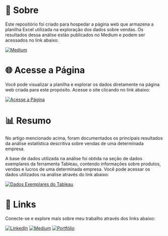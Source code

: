 # 📝 Sobre

Este repositório foi criado para hospedar a página web que armazena a planilha Excel utilizada na exploração dos dados sobre vendas. Os resultados dessa análise estão publicados no Medium e podem ser acessados no link abaixo:

[![Medium](https://img.shields.io/badge/Medium-An%C3%A1lise_Estat%C3%ADstica_Descritiva_sobre_Vendas-000?style=for-the-badge&logo=medium&logoColor=white)](https://medium.com/@magalhaes-d/an%C3%A1lise-estat%C3%ADstica-descritiva-sobre-vendas-9dbdb07d8479)

# 🌐 Acesse a Página

Você pode visualizar a planilha e explorar os dados diretamente na página web criada para este propósito. Acesse o site clicando no link abaixo:

[![Acesse a Página](https://img.shields.io/badge/Ver_Planilha-Acesse_aqui-blue?style=for-the-badge&logo=githubpages&logoColor=white)](https://magalhaes-d.github.io/analise-estatistica-descritiva/)

# 📊 Resumo

No artigo mencionado acima, foram documentados os principais resultados da análise estatística descritiva sobre vendas de uma determinada empresa.

A base de dados utilizada na análise foi obtida na seção de dados exemplares da ferramenta Tableau, contendo informações sobre produtos, vendas e lucros de uma determinada empresa. Você pode acessar os dados utilizados na análise através do link abaixo:

[![Dados Exemplares do Tableau](https://img.shields.io/badge/Dados_Exemplares-Tableau-blue?style=for-the-badge&logo=tableau)](https://public.tableau.com/app/learn/sample-data)

# 🔗 Links

Conecte-se e explore mais sobre meu trabalho através dos links abaixo:

[![LinkedIn](https://img.shields.io/badge/LinkedIn-Conectar-blue?style=for-the-badge&logo=linkedin)](https://www.linkedin.com/in/magalhaesd/)
[![Medium](https://img.shields.io/badge/Medium-Posts-black?style=for-the-badge&logo=medium)](https://medium.com/@magalhaes-d)
[![Portfólio](https://img.shields.io/badge/Portf%C3%B3lio-Visitar-blueviolet?style=for-the-badge&logo=github)](https://magalhaes-d.github.io/)
